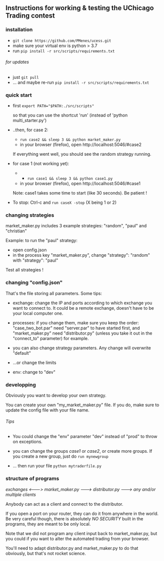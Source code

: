 ## Instructions for working & testing the UChicago Trading contest


### installation

- `git clone https://github.com/PMenes/ucess.git`
- make sure your virtual env is python > 3.7
- run `pip install -r src/scripts/requirements.txt`

###### for updates
- just `git pull`
- ... and maybe re-run `pip install -r src/scripts/requirements.txt`


### quick start

- first `export PATH="$PATH:./src/scripts"`

    so that you can use the shortcut 'run' (instead of 'python multi_starter.py')

- ..then, for case 2:
    - `run case2 && sleep 3 && python market_maker.py`
    - in your browser (firefox), open http://localhost:5046/#case2

    If everything went well, you should see the random strategy running.

- for case 1 (not working yet):
    - - `run case1 && sleep 3 && python case1.py`
    - in your browser (firefox), open http://localhost:5046/#case1

    Note: case1 takes some time to start (like 30 seconds). Be patient !


- To stop: Ctrl-c and `run caseX -stop` (X being 1 or 2)

### changing strategies

market_maker.py includes 3 example strategies: "random", "paul" and "christian"

Example: to run the "paul" strategy:

- open config.json
- in the process key "market_maker.py", change "strategy": "random" with "strategy": "paul"

Test all strategies !

### changing "config.json"

That's the file storing all parameters. Some tips:

- exchange: change the IP and ports according to which exchange you want to connect to.
    It could be a remote exchange, doesn't have to be your local computer one.

- processes: if you change them, make sure you keep the order: "case_two_bot.par" need "server.par" to have started first, and "market_maker.py" need "distributor.py" (unless you take it out in the "connect_to" parameter) for example.

- you can also change strategy parameters. Any change will overwrite "default"

- ...or change the limits

- env: change to "dev"

### developping

Obviously you want to develop your own strategy.

You can create your own "my_market_maker.py" file.
If you do, make sure to update the config file with your file name.


###### Tips
- You could change the "env" parameter "dev" instead of "prod" to throw on exceptions.

- you can change the groups *case1* or *case2*, or create more groups. If you create a new group, just do `run mynewgroup`

- ... then run your file `python mytraderfile.py`


### structure of programs

*exchanges <---> market_maker.py ---> distributor.py ---> any and/or multiple clients*

Anybody can act as a client and connect to the distributor.

If you open a port on your router, they can do it from anywhere in the world. Be very careful though, there is absolutely *NO SECURITY* built in the programs, they are meant to be only local.

Note that we did not program any client input back to market_maker.py, but you could if you want to alter the automated trading from your browser.

You'll need to adapt distributor.py and market_maker.py to do that obviously, but that's not rocket science.
